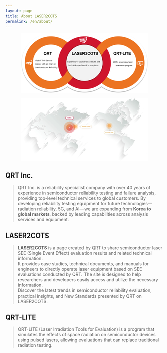 ```yaml
---
layout: page
title: About LASER2COTS
permalink: /en/about/
---
```


<p align="center"> 
  <img src="/assets/about_diagram_en.png" style="max-width: 80%;">
</p>

<p align="center"> 
  <img src="/assets/location_global_map.webp" style="max-width: 80%;">
</p>

## QRT Inc.
> QRT Inc. is a reliability specialist company with over 40 years of experience in semiconductor reliability testing and failure analysis, providing top-level technical services to global customers.
By developing reliability testing equipment for future technologies—radiation reliability, 5G, and AI—we are expanding from **Korea to global markets**, backed by leading capabilities across analysis services and equipment.

## LASER2COTS  
> **LASER2COTS** is a page created by QRT to share semiconductor laser SEE (Single Event Effect) evaluation results and related technical information.  
It provides case studies, technical documents, and manuals for engineers to directly operate laser equipment based on SEE evaluations conducted by QRT. The site is designed to help researchers and developers easily access and utilize the necessary information.  
Discover the latest trends in semiconductor reliability evaluation, practical insights, and New Standards presented by QRT on LASER2COTS.

## QRT-LITE
> QRT-LITE (Laser Irradiation Tools for Evaluation) is a program that simulates the effects of space radiation on semiconductor devices using pulsed lasers, allowing evaluations that can replace traditional radiation testing.
